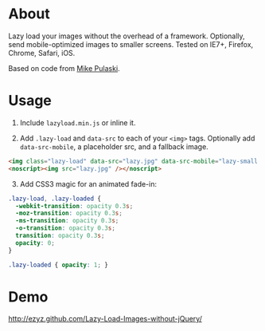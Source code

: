 # About

Lazy load your images without the overhead of a framework. Optionally, send mobile-optimized images to smaller screens. Tested on IE7+, Firefox, Chrome, Safari, iOS.

Based on code from [Mike Pulaski](http://www.mikepulaski.com/code/2012/06/29/lazy-load-images-without-external-libraries/).

# Usage

1) Include `lazyload.min.js` or inline it.

2) Add `.lazy-load` and `data-src` to each of your `<img>` tags. Optionally add `data-src-mobile`, a placeholder src, and a fallback image.

```html
<img class="lazy-load" data-src="lazy.jpg" data-src-mobile="lazy-small.jpg" src="blank.gif" />
<noscript><img src="lazy.jpg" /></noscript>
```

3) Add CSS3 magic for an animated fade-in:

```css
.lazy-load, .lazy-loaded {
  -webkit-transition: opacity 0.3s;
  -moz-transition: opacity 0.3s;
  -ms-transition: opacity 0.3s;
  -o-transition: opacity 0.3s;
  transition: opacity 0.3s;
  opacity: 0;
}

.lazy-loaded { opacity: 1; }
```

# Demo

http://ezyz.github.com/Lazy-Load-Images-without-jQuery/
